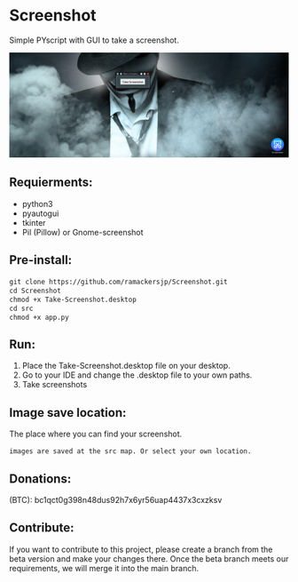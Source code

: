 # Screenshot
 Simple PYscript with GUI to take a screenshot.

 ![Banner](header_screenshot.png)

 ## Requierments:
- python3
- pyautogui
- tkinter
- Pil (Pillow) or Gnome-screenshot

## Pre-install:

```
git clone https://github.com/ramackersjp/Screenshot.git
cd Screenshot
chmod +x Take-Screenshot.desktop
cd src
chmod +x app.py
```

## Run:
1. Place the Take-Screenshot.desktop file on your desktop.
2. Go to your IDE and change the .desktop file to your own paths. 
3. Take screenshots

## Image save location:
The place where you can find your screenshot.
```
images are saved at the src map. Or select your own location.
```

## Donations:
(BTC): bc1qct0g398n48dus92h7x6yr56uap4437x3cxzksv

## Contribute:
If you want to contribute to this project, please create a branch from the beta version and make your changes there. Once the beta branch meets our requirements, we will merge it into the main branch.
